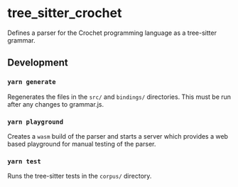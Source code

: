 # tree_sitter_crochet

Defines a parser for the Crochet programming language as a tree-sitter grammar.

## Development

### `yarn generate`

Regenerates the files in the `src/` and `bindings/` directories.
This must be run after any changes to grammar.js.

### `yarn playground`

Creates a `wasm` build of the parser and starts a server which provides
a web based playground for manual testing of the parser.

### `yarn test`

Runs the tree-sitter tests in the `corpus/` directory.
